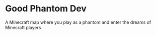 # Good Phantom Dev
 A Minecraft map where you play as a phantom and enter the dreams of Minecraft players
